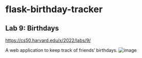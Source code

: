 # flask-birthday-tracker
## Lab 9: Birthdays
https://cs50.harvard.edu/x/2022/labs/9/

A web application to keep track of friends’ birthdays.
![image](https://user-images.githubusercontent.com/24466959/209738405-2271a28f-620c-4f76-a2d8-4cbac6e4e5a1.png)


